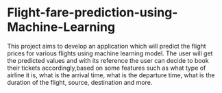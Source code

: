 # Flight-fare-prediction-using-Machine-Learning
This project aims to develop an application which will 
predict the flight prices for various flights using machine 
learning model. The user will get the predicted values and with 
its reference the user can decide to book their tickets 
accordingly,based on some features such as what type of airline it is, what is the arrival time, 
what is the departure time, what is the duration of the flight, source, destination and more.
